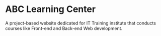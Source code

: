 # ABC Learning Center

A project-based website dedicated for IT Training institute that conducts
courses like Front-end and Back-end Web development.
